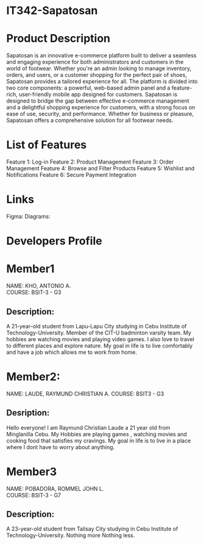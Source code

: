 
# IT342-Sapatosan

# Product Description
Sapatosan is an innovative e-commerce platform built to deliver a seamless and engaging experience for both administrators and customers in the world of footwear. Whether you're an admin looking to manage inventory, orders, and users, or a customer shopping for the perfect pair of shoes, Sapatosan provides a tailored experience for all. The platform is divided into two core components: a powerful, web-based admin panel and a feature-rich, user-friendly mobile app designed for customers. Sapatosan is designed to bridge the gap between effective e-commerce management and a delightful shopping experience for customers, with a strong focus on ease of use, security, and performance. Whether for business or pleasure, Sapatosan offers a comprehensive solution for all footwear needs.

# List of Features
Feature 1: Log-in
Feature 2: Product Management
Feature 3: Order Management
Feature 4: Browse and Filter Products
Feature 5: Wishlist and Notifications
Feature 6: Secure Payment Integration


# Links 
Figma:
Diagrams: 


# Developers Profile
# Member1
NAME: KHO, ANTONIO A.  
COURSE: BSIT-3 - G3  

## Description: 
A 21-year-old student from Lapu-Lapu City studying in Cebu Institute of Technology-University.
Member of the CIT-U badminton varsity team. My hobbies are watching movies and playing video games. I also love to travel to different places and explore nature.
My goal in life is to live comfortably and have a job which allows me to work from home.

# Member2:
NAME: LAUDE, RAYMUND CHRISTIAN A.
COURSE: BSIT3 - G3

## Desription:
Hello everyone! I am Raymund Christian Laude a 21 year old from Minglanilla Cebu. My Hobbies are playing games , watching movies and cooking food that satisfies my cravings. My goal in life is to live in a place where I dont have to worry about anything.


# Member3
NAME: POBADORA, ROMMEL JOHN L.  
COURSE: BSIT-3 - G7

## Description: 
A 23-year-old student from Talisay City studying in Cebu Institute of Technology-University. Nothing more Nothing less.
